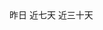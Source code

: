 <tabs>
    <tab title="昨日">昨日</tab>
    <tab title="近七天">近七天</tab>
    <tab title="近三十天">近三十天</tab>
</tabs>